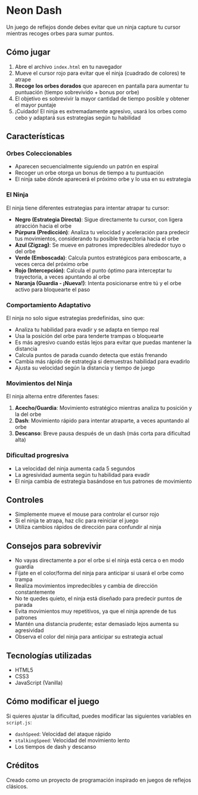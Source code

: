 # Neon Dash

Un juego de reflejos donde debes evitar que un ninja capture tu cursor mientras recoges orbes para sumar puntos.

## Cómo jugar

1. Abre el archivo `index.html` en tu navegador
2. Mueve el cursor rojo para evitar que el ninja (cuadrado de colores) te atrape
3. **Recoge los orbes dorados** que aparecen en pantalla para aumentar tu puntuación (tiempo sobrevivido + bonus por orbe)
4. El objetivo es sobrevivir la mayor cantidad de tiempo posible y obtener el mayor puntaje
5. ¡Cuidado! El ninja es extremadamente agresivo, usará los orbes como cebo y adaptará sus estrategias según tu habilidad

## Características

### Orbes Coleccionables

- Aparecen secuencialmente siguiendo un patrón en espiral
- Recoger un orbe otorga un bonus de tiempo a tu puntuación
- El ninja sabe dónde aparecerá el próximo orbe y lo usa en su estrategia

### El Ninja

El ninja tiene diferentes estrategias para intentar atrapar tu cursor:

- **Negro (Estrategia Directa)**: Sigue directamente tu cursor, con ligera atracción hacia el orbe
- **Púrpura (Predicción)**: Analiza tu velocidad y aceleración para predecir tus movimientos, considerando tu posible trayectoria hacia el orbe
- **Azul (Zigzag)**: Se mueve en patrones impredecibles alrededor tuyo o del orbe
- **Verde (Emboscada)**: Calcula puntos estratégicos para emboscarte, a veces cerca del próximo orbe
- **Rojo (Intercepción)**: Calcula el punto óptimo para interceptar tu trayectoria, a veces apuntando al orbe
- **Naranja (Guardia - ¡Nueva!)**: Intenta posicionarse entre tú y el orbe activo para bloquearte el paso

### Comportamiento Adaptativo

El ninja no solo sigue estrategias predefinidas, sino que:

- Analiza tu habilidad para evadir y se adapta en tiempo real
- Usa la posición del orbe para tenderte trampas o bloquearte
- Es más agresivo cuando estás lejos para evitar que puedas mantener la distancia
- Calcula puntos de parada cuando detecta que estás frenando
- Cambia más rápido de estrategia si demuestras habilidad para evadirlo
- Ajusta su velocidad según la distancia y tiempo de juego

### Movimientos del Ninja

El ninja alterna entre diferentes fases:

1. **Acecho/Guardia**: Movimiento estratégico mientras analiza tu posición y la del orbe
2. **Dash**: Movimiento rápido para intentar atraparte, a veces apuntando al orbe
3. **Descanso**: Breve pausa después de un dash (más corta para dificultad alta)

### Dificultad progresiva

- La velocidad del ninja aumenta cada 5 segundos
- La agresividad aumenta según tu habilidad para evadir
- El ninja cambia de estrategia basándose en tus patrones de movimiento

## Controles

- Simplemente mueve el mouse para controlar el cursor rojo
- Si el ninja te atrapa, haz clic para reiniciar el juego
- Utiliza cambios rápidos de dirección para confundir al ninja

## Consejos para sobrevivir

- No vayas directamente a por el orbe si el ninja está cerca o en modo guardia
- Fíjate en el color/forma del ninja para anticipar si usará el orbe como trampa
- Realiza movimientos impredecibles y cambia de dirección constantemente
- No te quedes quieto, el ninja está diseñado para predecir puntos de parada
- Evita movimientos muy repetitivos, ya que el ninja aprende de tus patrones
- Mantén una distancia prudente; estar demasiado lejos aumenta su agresividad
- Observa el color del ninja para anticipar su estrategia actual

## Tecnologías utilizadas

- HTML5
- CSS3
- JavaScript (Vanilla)

## Cómo modificar el juego

Si quieres ajustar la dificultad, puedes modificar las siguientes variables en `script.js`:

- `dashSpeed`: Velocidad del ataque rápido
- `stalkingSpeed`: Velocidad del movimiento lento
- Los tiempos de dash y descanso

## Créditos

Creado como un proyecto de programación inspirado en juegos de reflejos clásicos.
